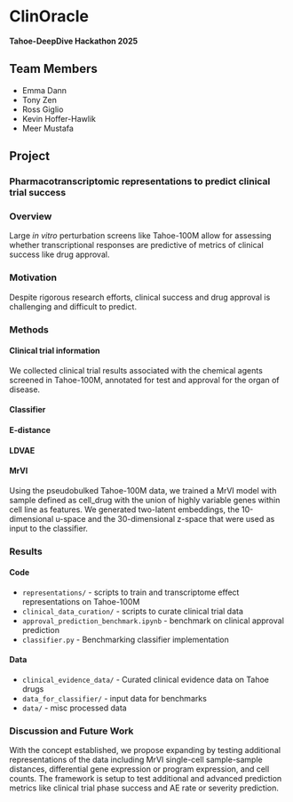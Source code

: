 # ClinOracle
**Tahoe-DeepDive Hackathon 2025**

## Team Members
- Emma Dann
- Tony Zen
- Ross Giglio
- Kevin Hoffer-Hawlik
- Meer Mustafa

## Project
### Pharmacotranscriptomic representations to predict clinical trial success

### Overview
Large _in vitro_ perturbation screens like Tahoe-100M allow for assessing whether transcriptional responses are predictive of metrics of clinical success like drug approval.

### Motivation
Despite rigorous research efforts, clinical success and drug approval is challenging and difficult to predict. 

### Methods
#### Clinical trial information
We collected clinical trial results associated with the chemical agents screened in Tahoe-100M, annotated for test and approval for the organ of disease.
#### Classifier

#### E-distance


#### LDVAE

#### MrVI
Using the pseudobulked Tahoe-100M data, we trained a MrVI model with sample defined as cell_drug with the union of highly variable genes within cell line as features. We generated two-latent embeddings, the 10-dimensional u-space and the 30-dimensional z-space that were used as input to the classifier.

### Results
#### Code
- `representations/` - scripts to train and transcriptome effect representations on Tahoe-100M 
- `clinical_data_curation/` - scripts to curate clinical trial data
- `approval_prediction_benchmark.ipynb` - benchmark on clinical approval prediction
- `classifier.py` - Benchmarking classifier implementation

#### Data
- `clinical_evidence_data/` - Curated clinical evidence data on Tahoe drugs
- `data_for_classifier/` - input data for benchmarks
- `data/` - misc processed data

### Discussion and Future Work
With the concept established, we propose expanding by testing additional representations of the data including MrVI single-cell sample-sample distances, differential gene expression or program expression, and cell counts. The framework is setup to test additional and advanced prediction metrics like clinical trial phase success and AE rate or severity prediction.


